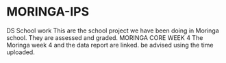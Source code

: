 # MORINGA-IPS
DS School work
 This are the school project we have been doing in Moringa school. They are assessed and graded.
MORINGA CORE WEEK 4
The Moringa week 4 and the data report are linked. be advised using the time uploaded.
